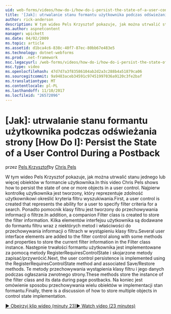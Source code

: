 ```yaml
---
uid: web-forms/videos/how-do-i/how-do-i-persist-the-state-of-a-user-control-during-a-postback
title: '[Jak]: utrwalanie stanu formantu użytkownika podczas odświeżania strony | Dokumentacja firmy Microsoft'
author: rick-anderson
description: W tym wideo Pels Krzysztof pokazuje, jak można utrwalić stanu jednego lub więcej obiektów w formancie użytkownika. Po pierwsze kontrola użytkownika jest tworzony reprezentujący abilit...
ms.author: aspnetcontent
manager: wpickett
ms.date: 04/02/2009
ms.topic: article
ms.assetid: d1bca4c6-838c-40f7-87ec-80bb67e483e5
ms.technology: dotnet-webforms
ms.prod: .net-framework
msc.legacyurl: /web-forms/videos/how-do-i/how-do-i-persist-the-state-of-a-user-control-during-a-postback
msc.type: video
ms.openlocfilehash: 47d7d7a3f83586104ab2d2a3c288b4a51879ca06
ms.sourcegitcommit: 9a9483aceb34591c97451997036a9120c3fe2baf
ms.translationtype: MT
ms.contentlocale: pl-PL
ms.lasthandoff: 11/10/2017
ms.locfileid: "26572096"
---
```

<a name="how-do-i-persist-the-state-of-a-user-control-during-a-postback"></a>[Jak]: utrwalanie stanu formantu użytkownika podczas odświeżania strony
[How Do I]: Persist the State of a User Control During a Postback
====================
<span data-ttu-id="62295-105">przez [Pels Krzysztof](https://twitter.com/chrispels)</span><span class="sxs-lookup"><span data-stu-id="62295-105">by [Chris Pels](https://twitter.com/chrispels)</span></span>

<span data-ttu-id="62295-106">W tym wideo Pels Krzysztof pokazuje, jak można utrwalić stanu jednego lub więcej obiektów w formancie użytkownika.</span><span class="sxs-lookup"><span data-stu-id="62295-106">In this video Chris Pels shows how to persist the state of one or more objects in a user control.</span></span> <span data-ttu-id="62295-107">Najpierw kontrolkę użytkownika jest tworzony, który reprezentuje zdolność użytkownikowi określić kryteria filtru wyszukiwania.</span><span class="sxs-lookup"><span data-stu-id="62295-107">First, a user control is created that represents the ability for a user to specify filter criteria for a search.</span></span> <span data-ttu-id="62295-108">Ponadto pomocnik klasy filtru jest tworzony do przechowywania informacji o filtrze.</span><span class="sxs-lookup"><span data-stu-id="62295-108">In addition, a companion Filter class is created to store the filter information.</span></span> <span data-ttu-id="62295-109">Kilka elementów interfejsu użytkownika są dodawane do formantu filtru wraz z niektórych metod i właściwości do przechowywania informacji o filtrach w wystąpieniu klasy filtru.</span><span class="sxs-lookup"><span data-stu-id="62295-109">Several user interface elements are added to the filter control along with some methods and properties to store the current filter information in the Filter class instance.</span></span> <span data-ttu-id="62295-110">Następnie trwałości formantu użytkownika jest implementowane za pomocą metody RegisterRequiresControlState i skojarzone metody zapisać/przywrócić.</span><span class="sxs-lookup"><span data-stu-id="62295-110">Next, the user control persistence is implemented using the RegisterRequiresControlState method and associated Save/Restore methods.</span></span> <span data-ttu-id="62295-111">Te metody przechowywania wystąpienia klasy filtru i jego danych podczas ogłaszania zwrotnego strony.</span><span class="sxs-lookup"><span data-stu-id="62295-111">These methods store the instance of the filter class and its data during page postbacks.</span></span> <span data-ttu-id="62295-112">Na koniec jest omówienie sposobu przechowywania wielu obiektów w implementacji stan formantu.</span><span class="sxs-lookup"><span data-stu-id="62295-112">Finally, there is a discussion of how to store multiple objects in control state implementation.</span></span>

[<span data-ttu-id="62295-113">&#9654; Obejrzyj klip wideo (minuty 23)</span><span class="sxs-lookup"><span data-stu-id="62295-113">&#9654; Watch video (23 minutes)</span></span>](https://channel9.msdn.com/Blogs/ASP-NET-Site-Videos/how-do-i-persist-the-state-of-a-user-control-during-a-postback)
